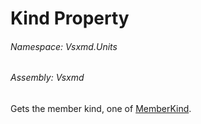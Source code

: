 <a name='P-Vsxmd-Units-MemberUnit-Kind'></a>
# Kind Property

###### Namespace:  Vsxmd.Units

###### Assembly:  Vsxmd

Gets the member kind, one of [MemberKind](./../../MemberKind/MemberKind.md).
